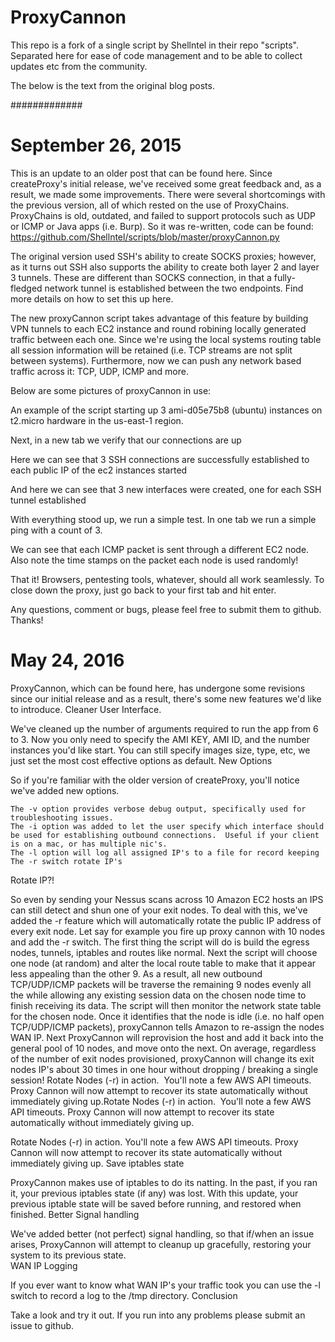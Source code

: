 # ProxyCannon
This repo is a fork of a single script by Shellntel in their repo "scripts".  Separated here for ease of code management and to be able to collect updates etc from the community.

The below is the text from the original blog posts.

#############

September 26, 2015
==================

This is an update to an older post that can be found here.  Since createProxy's initial release, we've received some great feedback and, as a result, we made some improvements.   There were several shortcomings with the previous version, all of which rested on the use of ProxyChains.  ProxyChains is old, outdated, and failed to support  protocols such as  UDP or ICMP or Java apps (i.e. Burp).  So it was re-written, code can be found: https://github.com/Shellntel/scripts/blob/master/proxyCannon.py

The original version used SSH's ability to create SOCKS proxies; however, as it turns out SSH also supports the ability to create both layer 2 and layer 3 tunnels.  These are different than SOCKS connection, in that a fully-fledged network tunnel is established between the two endpoints.  Find more details on how to set this up here.

The new proxyCannon script takes advantage of this feature by building VPN tunnels to each EC2 instance and round robining locally generated traffic between each one.  Since we're using the local systems routing table all session information will be retained (i.e. TCP streams are not split between systems).  Furthermore, now we can push any network based traffic across it: TCP, UDP, ICMP and more. 

Below are some pictures of proxyCannon in use:

An example of the script starting up 3 ami-d05e75b8 (ubuntu) instances on t2.micro hardware in the us-east-1 region.

Next, in a new tab we verify that our connections are up

Here we can see that 3 SSH connections are successfully established to each public IP of the ec2 instances started

And here we can see that 3 new interfaces were created, one for each SSH tunnel established

With everything stood up, we run a simple test.  In one tab we run a simple ping with a count of 3.  

We can see that each ICMP packet is sent through a different EC2 node.  Also note the time stamps on the packet each node is used randomly!

That it!  Browsers, pentesting tools, whatever, should all work seamlessly.  To close down the proxy, just go back to your first tab and hit enter.

Any questions, comment or bugs, please feel free to submit them to github.  Thanks!


May 24, 2016
=============

ProxyCannon, which can be found here, has undergone some revisions since our initial release and as a result, there's some new features we'd like to introduce.
Cleaner User Interface.  

We've cleaned up the number of arguments required to run the app from 6 to 3.  Now you only need to specify the AMI KEY, AMI ID, and the number instances you'd like start. You can still specify images size, type, etc, we just set the most cost effective options as default.
New Options

So if you're familiar with the older version of createProxy, you'll notice we've added new options.  

    The -v option provides verbose debug output, specifically used for troubleshooting issues.
    The -i option was added to let the user specify which interface should be used for establishing outbound connections.  Useful if your client is on a mac, or has multiple nic's.
    The -l option will log all assigned IP's to a file for record keeping 
    The -r switch rotate IP's

Rotate IP?!

So even by sending your Nessus scans across 10 Amazon EC2 hosts an IPS can still detect and shun one of your exit nodes. To deal with this, we've added the -r feature which will automatically rotate the public IP address of every exit node. Let say for example you fire up proxy cannon with 10 nodes and add the -r switch.  The first thing the script will do is build the egress nodes, tunnels, iptables and routes like normal.  Next the script will choose one node (at random) and alter the local route table to make that it appear less appealing than the other 9.  As a result, all new outbound TCP/UDP/ICMP packets will be traverse the remaining 9 nodes evenly all the while allowing any existing session data on the chosen node time to finish receiving its data. The script will then monitor the network state table for the chosen node. Once it identifies that the node is idle (i.e. no half open TCP/UDP/ICMP packets), proxyCannon tells Amazon to re-assign the nodes WAN IP. Next ProxyCannon will reprovision the host and add it back into the general pool of 10 nodes, and move onto the next.  On average, regardless of the number of exit nodes provisioned, proxyCannon will change its exit nodes IP's about 30 times in one hour without dropping / breaking a single session!
Rotate Nodes (-r) in action. &nbsp;You'll note a few AWS API timeouts. Proxy Cannon will now attempt to recover its state automatically without immediately giving up.Rotate Nodes (-r) in action. &nbsp;You'll note a few AWS API timeouts. Proxy Cannon will now attempt to recover its state automatically without immediately giving up.

Rotate Nodes (-r) in action.  You'll note a few AWS API timeouts. Proxy Cannon will now attempt to recover its state automatically without immediately giving up.
Save iptables state

ProxyCannon makes use of iptables to do its natting. In the past, if you ran it, your previous iptables state (if any) was lost. With this update, your previous iptable state will be saved before running, and restored when finished. 
Better Signal handling

We've added better (not perfect) signal handling, so that if/when an issue arises, ProxyCannon will attempt to cleanup up gracefully, restoring your system to its previous state.  
WAN IP Logging

If you ever want to know what WAN IP's your traffic took you can use the -l switch to record a log to the /tmp directory. 
Conclusion

Take a look and try it out.  If you run into any problems please submit an issue to github.

